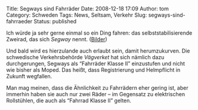 Title: Segways sind Fahrräder
Date: 2008-12-18 17:09
Author: tom
Category: Schweden
Tags: News, Seltsam, Verkehr
Slug: segways-sind-fahrraeder
Status: published

Ich würde ja sehr gerne einmal so ein Ding fahren: das
selbststabilisierende Zweirad, das sich *Segway* nennt.
([Bilder](http://images.google.de/images?q=segway))

Und bald wird es hierzulande auch erlaubt sein, damit herumzukurven. Die
schwedische Verkehrsbehörde *Vägverket* hat sich nämlich dazu
durchgerungen, Segways als “Fahrräder Klasse II” einzustufen und nicht
wie bisher als Moped. Das heißt, dass Registrierung und Helmpflicht in
Zukunft wegfallen.

Man mag meinen, dass die Ähnlichkeit zu Fahrrädern eher gering ist, aber
immerhin haben sie auch nur zwei Räder – im Gegensatz zu elektrischen
Rollstühlen, die auch als “Fahrrad Klasse II” gelten.

